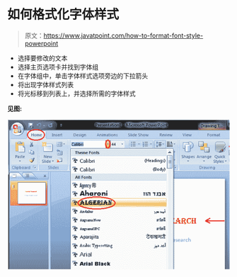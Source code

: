 # 如何格式化字体样式

> 原文：<https://www.javatpoint.com/how-to-format-font-style-powerpoint>

*   选择要修改的文本
*   选择主页选项卡并找到字体组
*   在字体组中，单击字体样式选项旁边的下拉箭头
*   将出现字体样式列表
*   将光标移到列表上，并选择所需的字体样式

**见图:**

![MSpowerpoint How to format font style 1](img/b1aef6bcf7f41ef6a971fee129f89518.png)